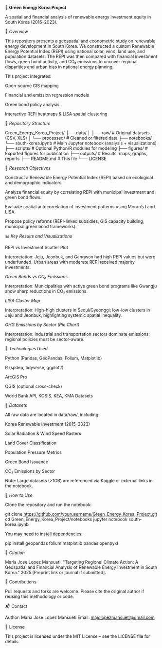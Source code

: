 🌿 **Green Energy Korea Project**

A spatial and financial analysis of renewable energy investment equity in South Korea (2015–2023).

📌 *Overview*

This repository presents a geospatial and econometric study on renewable energy development in South Korea. We constructed a custom Renewable Energy Potential Index (REPI) using national solar, wind, land use, and population datasets. The REPI was then compared with financial investment flows, green bond activity, and CO₂ emissions to uncover regional disparities and urban bias in national energy planning.

This project integrates:

Open-source GIS mapping

Financial and emission regression models

Green bond policy analysis

Interactive REPI heatmaps & LISA spatial clustering

📁 *Repository Structure*

Green_Energy_Korea_Project/
├── data/
│   ├── raw/                # Original datasets (CSV, XLS)
│   └── processed/          # Cleaned or filtered data
├── notebooks/
│   └── south-korea.ipynb   # Main Jupyter notebook (analysis + visualizations)
├── scripts/                # Optional Python/R modules for modeling
├── figures/                # Exported figures for publication
├── outputs/                # Results: maps, graphs, reports
├── README.md               # This file
└── LICENSE

🧪 *Research Objectives*

Construct a Renewable Energy Potential Index (REPI) based on ecological and demographic indicators.

Analyze financial equity by correlating REPI with municipal investment and green bond flows.

Evaluate spatial autocorrelation of investment patterns using Moran’s I and LISA.

Propose policy reforms (REPI-linked subsidies, GIS capacity building, municipal green bond frameworks).

📊 *Key Results and Visualizations*

REPI vs Investment Scatter Plot



Interpretation: Jeju, Jeonbuk, and Gangwon had high REPI values but were underfunded. Urban areas with moderate REPI received majority investments.

*Green Bonds vs CO₂ Emissions*



Interpretation: Municipalities with active green bond programs like Gwangju show sharp reductions in CO₂ emissions.

*LISA Cluster Map*



Interpretation: High-high clusters in Seoul/Gyeonggi; low-low clusters in Jeju and Jeonbuk, highlighting systemic spatial inequality.

*GHG Emissions by Sector (Pie Chart)*



Interpretation: Industrial and transportation sectors dominate emissions; regional policies must be sector-aware.

📍 *Technologies Used*

Python (Pandas, GeoPandas, Folium, Matplotlib)

R (spdep, tidyverse, ggplot2)

ArcGIS Pro

QGIS (optional cross-check)

World Bank API, KOSIS, KEA, KMA Datasets

📂 *Datasets*

All raw data are located in data/raw/, including:

Korea Renewable Investment (2015–2023)

Solar Radiation & Wind Speed Rasters

Land Cover Classification

Population Pressure Metrics

Green Bond Issuance

CO₂ Emissions by Sector

Note: Large datasets (>1GB) are referenced via Kaggle or external links in the notebook.

🧠 *How to Use*

Clone the repository and run the notebook:

git clone https://github.com/yourusername/Green_Energy_Korea_Project.git
cd Green_Energy_Korea_Project/notebooks
jupyter notebook south-korea.ipynb

You may need to install dependencies:

pip install geopandas folium matplotlib pandas openpyxl

🧾 *Citation*

Maria Jose Lopez Mansueti. "Targeting Regional Climate Action: A Geospatial and Financial Analysis of Renewable Energy Investment in South Korea." 2025.[Preprint link or journal if submitted].

🤝 Contributions

Pull requests and forks are welcome. Please cite the original author if reusing this methodology or code.

📬 Contact

Author: Maria Jose Lopez Mansueti Email: majolopezmansueti@gmail.com

📄 License

This project is licensed under the MIT License – see the LICENSE file for details.

